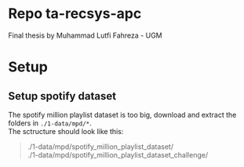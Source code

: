 # Repo ta-recsys-apc
Final thesis by Muhammad Lutfi Fahreza - UGM

# Setup
## Setup spotify dataset
The spotify million playlist dataset is too big, download and extract the folders in `./1-data/mpd/*`. <br>
The sctructure should look like this:
> ./1-data/mpd/spotify_million_playlist_dataset/ <br>
> ./1-data/mpd/spotify_million_playlist_dataset_challenge/
